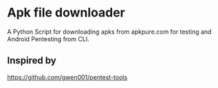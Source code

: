 # Apk file downloader
A Python Script for downloading apks from apkpure.com for testing and Android Pentesting from CLI.


## Inspired by
https://github.com/gwen001/pentest-tools
